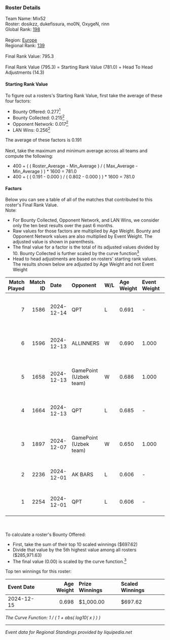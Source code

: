 ### Roster Details<br />
Team Name: Mix52<br />
Roster: dosikzz, dukefissura, mo0N, OxygeN, rinn<br />
Global Rank: [198](../../standings_global_2025_02_28.md)<br />
<br />
Region: [Europe]( ../../standings_europe_2025_02_28.md)<br />
Regional Rank: [139]( ../../standings_europe_2025_02_28.md)<br />
<br />
Final Rank Value:  795.3<br />
<br />
Final Rank Value (795.3) = Starting Rank Value (781.0) + Head To Head Adjustments (14.3)<br />

#### Starting Rank Value<br />
To figure out a rosters's Starting Rank Value, first take the average of these four factors:<br />
- Bounty Offered: 0.277[<sup>1</sup>](#table2)
- Bounty Collected: 0.215[<sup>2</sup>](#table1)
- Opponent Network: 0.017[<sup>2</sup>](#table1)
- LAN Wins: 0.256[<sup>2</sup>](#table1)

The average of these factors is 0.191<br />
<br />
Next, take the maximum and minimum average across all teams and compute the following:<br />
- 400 + ( ( Roster_Average - Min_Average ) / ( Max_Average - Min_Average ) ) * 1600 = 781.0
- 400 + ( ( 0.191 - 0.000 ) / ( 0.802 - 0.000 ) ) * 1600 = 781.0


#### Factors<br />
Below you can see a table of all of the matches that contributed to this roster's Final Rank Value.<br />
Note:<br />

- For Bounty Collected, Opponent Network, and LAN Wins, we consider only the ten best results over the past 6 months.
- Raw values for those factors are multiplied by Age Weight. Bounty and Opponent Network values are also multiplied by Event Weight. The adjusted value is shown in parenthesis.
- The final value for a factor is the total of its adjusted values divided by 10. Bounty Collected is further scaled by the curve function[<sup>3</sup>](#curveFunction)
- Head to head adjustments are based on rosters' starting rank values. The results shown below are adjusted by Age Weight and not Event Weight
<span id="table1"></span><br />


| Match Played | Match ID | Date       | Opponent               | W/L | Age Weight | Event Weight | Bounty Collected | Opponent Network | LAN Wins  | H2H Adj. | Roster                                       |
| -: | -: | :- | :- | :- | :- | :- | :- | :- | :- | -: | :- |
|            7 |     1586 | 2024-12-14 | QPT                    | L   | 0.691      | -            | -                | -                | -         |    -1.57 | dosikzz, dukefissura, mo0N, OxygeN, rinn     |
|            6 |     1596 | 2024-12-13 | ALLINNERS              | W   | 0.690      | 1.000        | 0.003 (0.002)    | 0.162 (0.112)    | 1 (0.690) |    11.25 | dosikzz, dukefissura, mo0N, OxygeN, rinn     |
|            5 |     1658 | 2024-12-13 | GamePoint (Uzbek team) | W   | 0.686      | 1.000        | 0.000 (0.000)    | 0.042 (0.029)    | 1 (0.686) |     6.81 | dosikzz, dukefissura, mo0N, OxygeN, rinn     |
|            4 |     1664 | 2024-12-13 | QPT                    | L   | 0.685      | -            | -                | -                | -         |    -1.31 | dosikzz, dukefissura, mo0N, OxygeN, rinn     |
|            3 |     1897 | 2024-12-07 | GamePoint (Uzbek team) | W   | 0.650      | 1.000        | 0.000 (0.000)    | 0.042 (0.027)    | 1 (0.650) |     6.70 | dosikzz, dukefissura, mo0N, OxygeN, rinn     |
|            2 |     2236 | 2024-12-01 | AK BARS                | L   | 0.606      | -            | -                | -                | -         |    -6.50 | dosikzz, dukefissura, exebatya, rinn, smiley |
|            1 |     2254 | 2024-12-01 | QPT                    | L   | 0.606      | -            | -                | -                | -         |    -1.08 | dosikzz, dukefissura, exebatya, rinn, smiley |

<br />
<span id="table2"></span><br />
To calculate a roster's Bounty Offered:<br />

- First, take the sum of their top 10 scaled winnings ($697.62)
- Divide that value by the 5th highest value among all rosters ($285,971.63)
- The final value (0.00) is scaled by the curve function.[<sup>3</sup>](#curveFunction)

Top ten winnings for this roster:<br />

| Event Date | Age Weight | Prize Winnings | Scaled Winnings |
| :- | -: | :- | :- |
| 2024-12-15 |      0.698 | $1,000.00      | $697.62         |


<span id="curveFunction"></span>_The Curve Function: 1 / ( 1 + abs( log10( x ) ) )_<br />

---
_Event data for Regional Standings provided by liquipedia.net_<br />
